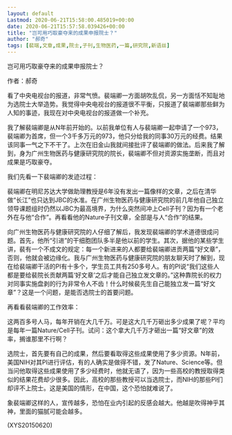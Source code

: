 ```yaml
---
layout: default
Lastmod: 2020-06-21T15:58:00.485019+00:00
date: 2020-06-21T15:57:58.039426+00:00
title: "岂可用巧取豪夺来的成果申报院士？"
author: "郝奇"
tags: [裴端,文章,成果,院士,子刊,生物医药,一篇,研究院,新语丝]
---
```


岂可用巧取豪夺来的成果申报院士？

作者：郝奇

看了中央电视台的报道，非常气愤。裴端卿一方面胡吹乱侃，另一方面恬不知耻地为选院士大举造势。我觉得中央电视台的报道很不平衡，只报道了裴端卿那些鲜为人知的事迹，我现在对中央电视台的报道做一个补充。

我了解裴端卿是从N年前开始的。以前我单位有人与裴端卿一起申请了一个973，裴端卿为首席，但一个3千多万元的973，他只分给我的同事30万元的经费。结果该同事一气之下不干了。上次在旧金山我就间接批评了裴端卿的做法。后来我了解到，身为广州生物医药与健康研究院的院长，裴端卿不但对资源实施垄断，而且对成果是巧取豪夺。

我们先看一下裴端卿的发迹过程：

裴端卿在明尼苏达大学做助理教授是6年没有发出一篇像样的文章，之后在清华做“长江”也只达到JBC的水准。在广州生物医药与健康研究院的前几年他自己独立领导课题组时仍然以JBC为最高境界，为什么突然间冲上Cell子刊？因为有一个老外在与他“合作”。再看看他的Nature子刊文章，全部是与人“合作”的结果。

向广州生物医药与健康研究院的人仔细了解后，我发现裴端卿的学术道德很成问题。首先，他所“引进”的干细胞团队多半是他以前的学生。其次，据他的某些学生讲，裴有一个不成文的规定：每一个新进来的人都要给裴端卿进贡两篇“好文章”，否则，他就会被边缘化。我与广州生物医药与健康研究院的朋友聊天时了解到，现在给裴端卿干活的PI有十多个，学生员工共有250多号人。有的PI说“我们这些人都是要给裴院长贡献两篇‘好文章’之后才能自己独立发文章的。”这种靠院长的权力对同事实施盘剥的行为非常令人不齿！什么时候裴先生自己能独立发一篇“好文章”？这是一个问题，是能否选院士的首要问题。

再看看裴端卿的工作效率：

这两百多号人马，每年开销在大几千万。可是这大几千万砸出多少成果了呢？平均是每年一篇Nature/Cell子刊。试问：这个拿大几千万才砸出一篇“好文章”的效率，搁谁那里不行啊？

选院士，首先要有自己的成果，然后要看取得这些成果使用了多少资源。N年前，美国NIH对其PI进行评估，有的人确实是做得不错，发了Nature、Science等。但当问他取得这些成果使用了多少经费时，他就无语了，因为一些高校的教授取得类似的结果花费却少很多。因此，高校的那些教授可以当选院士，而NIH的那些PI们却评不上院士。这是美国的情形，在中国，这个恐怕就难说了。

象裴端卿这样的人，宣传越多，恐怕在业内引起的反感会越大。他越是吹得神乎其神，里面的猫腻可能会越多。

(XYS20150620)

